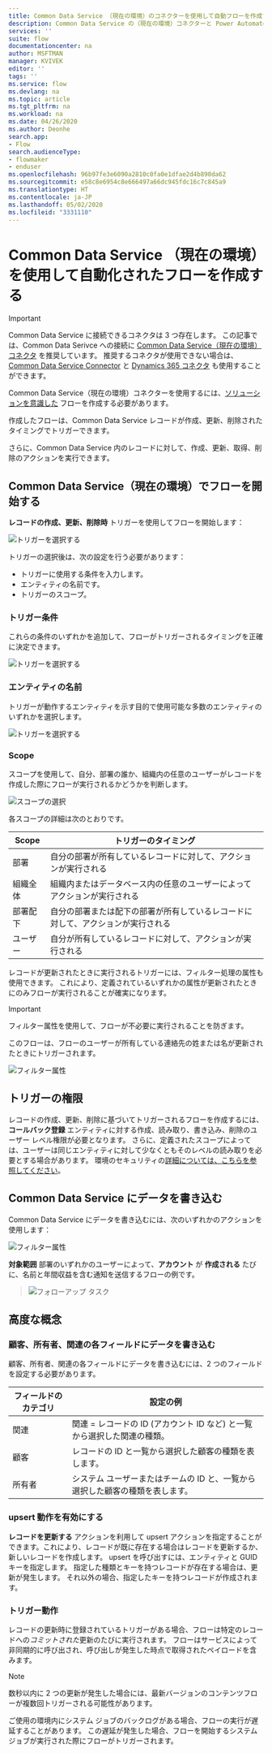 ```yaml
---
title: Common Data Service （現在の環境）のコネクターを使用して自動フローを作成する| Microsoft Docs
description: Common Data Service の（現在の環境）コネクターと Power Automate を使用してワークフローを作成する
services: ''
suite: flow
documentationcenter: na
author: MSFTMAN
manager: KVIVEK
editor: ''
tags: ''
ms.service: flow
ms.devlang: na
ms.topic: article
ms.tgt_pltfrm: na
ms.workload: na
ms.date: 04/26/2020
ms.author: Deonhe
search.app:
- Flow
search.audienceType:
- flowmaker
- enduser
ms.openlocfilehash: 96b97fe3e6090a2810c0fa0e1dfae2d4b890da62
ms.sourcegitcommit: e58c8e6954c8e666497a66dc945fdc16c7c845a9
ms.translationtype: HT
ms.contentlocale: ja-JP
ms.lasthandoff: 05/02/2020
ms.locfileid: "3331110"
---
```

# <a name="create-an-automated-flow-by-using-common-data-service-current-environment"></a>Common Data Service （現在の環境）を使用して自動化されたフローを作成する

>[!IMPORTANT]
>Common Data Service に接続できるコネクタは 3 つ存在します。 この記事では、Common Data Serivce への接続に [Common Data Service（現在の環境）コネクタ](./connection-cds.md) を推奨しています。 推奨するコネクタが使用できない場合は、[Common Data Service Connector](./connection-cds.md) と [Dynamics 365 コネクタ](https://docs.microsoft.com/connectors/dynamicscrmonline/) も使用することができます。


Common Data Service（現在の環境）コネクターを使用するには、[ソリューションを意識した](./overview-solution-flows.md) フローを作成する必要があります。 

作成したフローは、Common Data Service レコードが作成、更新、削除されたタイミングでトリガーできます。

さらに、Common Data Service 内のレコードに対して、作成、更新、取得、削除のアクションを実行できます。

## <a name="initiate-a-flow-with-common-data-service-current-environment"></a>Common Data Service（現在の環境）でフローを開始する

**レコードの作成、更新、削除時** トリガーを使用してフローを開始します：

   ![トリガーを選択する](./media/cds-connector-native/native-trigger.png)

トリガーの選択後は、次の設定を行う必要があります：

- トリガーに使用する条件を入力します。
- エンティティの名前です。
- トリガーのスコープ。

### <a name="trigger-condition"></a>トリガー条件

これらの条件のいずれかを追加して、フローがトリガーされるタイミングを正確に決定できます。

   ![トリガーを選択する](./media/cds-connector-native/trigger-conditions.png)

### <a name="the-entity-name"></a>エンティティの名前

トリガーが動作するエンティティを示す目的で使用可能な多数のエンティティのいずれかを選択します。

   ![トリガーを選択する](./media/cds-connector-native/entity-names.png)

### <a name="scope"></a>Scope

スコープを使用して、自分、部署の誰か、組織内の任意のユーザーがレコードを作成した際にフローが実行されるかどうかを判断します。

![スコープの選択](./media/cds-connector-native/scopes.png)

各スコープの詳細は次のとおりです。

|Scope|トリガーのタイミング|
| --- | --- |
|部署 |自分の部署が所有しているレコードに対して、アクションが実行される|
|組織全体|組織内またはデータベース内の任意のユーザーによってアクションが実行される|
|部署配下|自分の部署または配下の部署が所有しているレコードに対して、アクションが実行される|
|ユーザー |自分が所有しているレコードに対して、アクションが実行される|


レコードが更新されたときに実行されるトリガーには、フィルター処理の属性も使用できます。 これにより、定義されているいずれかの属性が更新されたときにのみフローが実行されることが確実になります。

> [!IMPORTANT]
> フィルター属性を使用して、フローが不必要に実行されることを防ぎます。

このフローは、フローのユーザーが所有している連絡先の姓または名が更新されたときにトリガーされます。

![フィルター属性](./media/cds-connector-native/filtering-attributes.png)

## <a name="trigger-privileges"></a>トリガーの権限

レコードの作成、更新、削除に基づいてトリガーされるフローを作成するには、**コールバック登録** エンティティに対する作成、読み取り、書き込み、削除のユーザー レベル権限が必要となります。 さらに、定義されたスコープによっては、ユーザーは同じエンティティに対して少なくともそのレベルの読み取りを必要とする場合があります。  環境のセキュリティの[詳細については、こちらを参照してください](https://docs.microsoft.com/power-platform/admin/database-security)。

## <a name="write-data-into-common-data-service"></a>Common Data Service にデータを書き込む

Common Data Service にデータを書き込むには、次のいずれかのアクションを使用します：

![フィルター属性](./media/cds-connector-native/actions.png)

**対象範囲** 部署のいずれかのユーザーによって、**アカウント** が **作成される** たびに、名前と年間収益を含む通知を送信するフローの例です。

> ![フォローアップ タスク](./media/cds-connector-native/example-flow.png)

## <a name="advanced-concepts"></a>高度な概念

### <a name="write-data-into-customer-owner-and-regarding-fields"></a>顧客、所有者、関連の各フィールドにデータを書き込む

顧客、所有者、関連の各フィールドにデータを書き込むには、2 つのフィールドを設定する必要があります。

| フィールドのカテゴリ | 設定の例 |
| --- | --- |
| 関連 | 関連 = レコードの ID (アカウント ID など) と一覧から選択した関連の種類。 |
| 顧客 | レコードの ID と一覧から選択した顧客の種類を表します。 |
| 所有者  | システム ユーザーまたはチームの ID と、一覧から選択した顧客の種類を表します。 |

### <a name="enable-upsert-behavior"></a>upsert 動作を有効にする

**レコードを更新する** アクションを利用して upsert アクションを指定することができます。これにより、レコードが既に存在する場合はレコードを更新するか、新しいレコードを作成します。 upsert を呼び出すには、エンティティと GUID キーを指定します。 指定した種類とキーを持つレコードが存在する場合は、更新が発生します。 それ以外の場合、指定したキーを持つレコードが作成されます。

### <a name="trigger-behavior"></a>トリガー動作

レコードの更新時に登録されているトリガーがある場合、フローは特定のレコードへの*コミットされた*更新のたびに実行されます。 フローはサービスによって非同期的に呼び出され、呼び出しが発生した時点で取得されたペイロードを含みます。

> [!NOTE]
> 数秒以内に 2 つの更新が発生した場合には、最新バージョンのコンテンツフローが複数回トリガーされる可能性があります。

ご使用の環境内にシステム ジョブのバックログがある場合、フローの実行が遅延することがあります。 この遅延が発生した場合、フローを開始するシステムジョブが実行された際にフローがトリガーされます。




